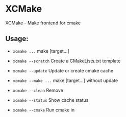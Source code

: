 # XCMake
XCMake - Make frontend for cmake

## Usage:
* `xcmake ...` make [target...]

* `xcmake --scratch` Create a CMakeLists.txt template

* `xcmake --update` Update or create cmake cache

* `xcmake --make ...` make [target...] without update 

* `xcmake --clean` Remove <build-dir>

* `xcmake --status` Show cache status 

* `xcmake --cmake` Run cmake in <build-dir>

